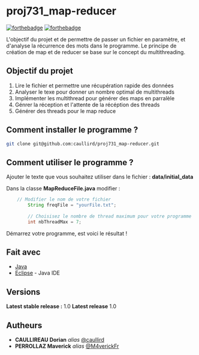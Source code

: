 # proj731_map-reducer


[![forthebadge](http://forthebadge.com/images/badges/built-with-love.svg)](http://forthebadge.com)  [![forthebadge](http://forthebadge.com/images/badges/powered-by-electricity.svg)](http://forthebadge.com)


L'objectif du projet et de permettre de passer un fichier en paramètre, et d'analyse la récurrence des mots dans le programme.
Le principe de création de map et de reducer se base sur le concept du multithreading. 

## Objectif du projet
1. Lire le fichier et permettre une récupération rapide des données
2. Analyser le texe pour donner un nombre optimal de multithreads
3. Implémenter les multithread pour générer des maps en parralèle 
4. Génrer la réception et l'attente de la récéption des threads 
5. Générer des threads pour le map reduce


## Comment installer le programme ?

```sh
git clone git@github.com:caullird/proj731_map-reducer.git
```

## Comment utiliser le programme ? 

Ajouter le texte que vous souhaitez utiliser dans le fichier :  **data/initial_data** 

Dans la classe **MapReduceFile.java** modifier : 

```java
    // Modifier le nom de votre fichier
		String freqFile = "yourFile.txt";
		
		// Choisisez le nombre de thread maximum pour votre programme
		int nbThreadMax = 7;
```

Démarrez votre programme, est voici le résultat ! 

##  Fait avec

* [Java](https://www.java.com/fr/)
* [Eclipse](https://www.eclipse.org/) - Java IDE

## Versions

**Latest stable release :** 1.0
**Latest release** 1.0


## Autheurs

* **CAULLIREAU Dorian** _alias_ [@caullird](https://github.com/caullird)
* **PERROLLAZ Maverick** _alias_ [@M4verickFr](https://github.com/M4verickFr)






